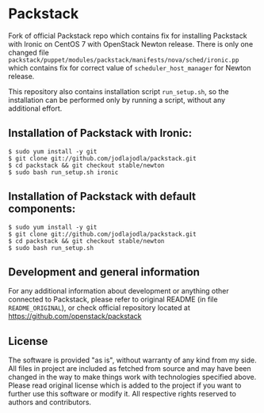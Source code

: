 # Packstack

Fork of official Packstack repo which contains fix for installing Packstack
with Ironic on CentOS 7 with OpenStack Newton release. There is only one
changed file `packstack/puppet/modules/packstack/manifests/nova/sched/ironic.pp`
which contains fix for correct value of `scheduler_host_manager` for Newton
release.

This repository also contains installation script `run_setup.sh`, so the installation
can be performed only by running a script, without any additional effort.

## Installation of Packstack with Ironic:

    $ sudo yum install -y git
    $ git clone git://github.com/jodlajodla/packstack.git
    $ cd packstack && git checkout stable/newton
    $ sudo bash run_setup.sh ironic

## Installation of Packstack with default components:

    $ sudo yum install -y git
    $ git clone git://github.com/jodlajodla/packstack.git
    $ cd packstack && git checkout stable/newton
    $ sudo bash run_setup.sh

## Development and general information

For any additional information about development or anything other connected to
Packstack, please refer to original README (in file `README_ORIGINAL`),
or check official repository located at https://github.com/openstack/packstack

## License

The software is provided "as is", without warranty of any kind from my side.
All files in project are included as fetched from source and may have been
changed in the way to make things work with technologies specified above.
Please read original license which is added to the project if you want to
further use this software or modify it. All respective rights reserved to
authors and contributors.
